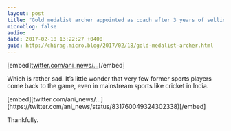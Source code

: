 ```yaml
---
layout: post
title: "Gold medalist archer appointed as coach after 3 years of selling oranges"
microblog: false
audio: 
date: 2017-02-18 13:22:27 +0400
guid: http://chirag.micro.blog/2017/02/18/gold-medalist-archer.html
---
```

[embed][twitter.com/ani_news/...](https://twitter.com/ani_news/status/831500524549709824)[/embed]
<p>Which is rather sad. It’s little wonder that very few former sports players come back to the game, even in mainstream sports like cricket in India.</p>
[embed][twitter.com/ani_news/...](https://twitter.com/ani_news/status/831760049324302338)[/embed]
<p>Thankfully.</p>
